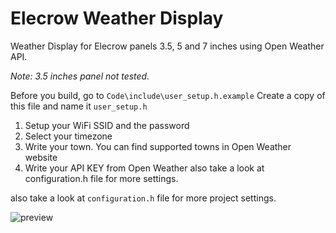 # Elecrow Weather Display
Weather Display for Elecrow panels 3.5, 5 and 7 inches using Open Weather API.

_Note: 3.5 inches panel not tested._

Before you build, go to `Code\include\user_setup.h.example` 
Create a copy of this file and name it `user_setup.h`
1) Setup your WiFi SSID and the password
2) Select your timezone
3) Write your town. You can find supported towns in Open Weather website
4) Write your API KEY from Open Weather also take a look at configuration.h file for more settings.

also take a look at `configuration.h` file for more project settings.

![preview](https://github.com/user-attachments/assets/be907afb-f6ec-43aa-ad8b-6745f8e0762b)
